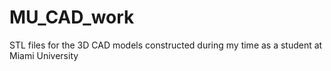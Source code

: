 # MU_CAD_work
STL files for the 3D CAD models constructed during my time as a student at Miami University

